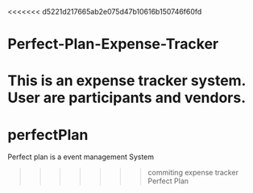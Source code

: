 <<<<<<< d5221d217665ab2e075d47b10616b150746f60fd
# Perfect-Plan-Expense-Tracker
This is an expense tracker system. User are participants and vendors.
=======
# perfectPlan
Perfect plan is a event management System
>>>>>>> commiting expense tracker Perfect Plan
